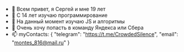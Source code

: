 - 👋 Всем привет, я Сергей и мне 19 лет
- 👀 С 14 лет изучаю программирование
- 🌱 На данный момент изучаю JS и алгоритмы
- 💞️ Очень хочу попасть в команду Яндекса или Сбера
- 📫 myContacts: {
      "telegram": "https://t.me/CrowdedSilence",
      "email": "montes_816@mail.ru"
    }
